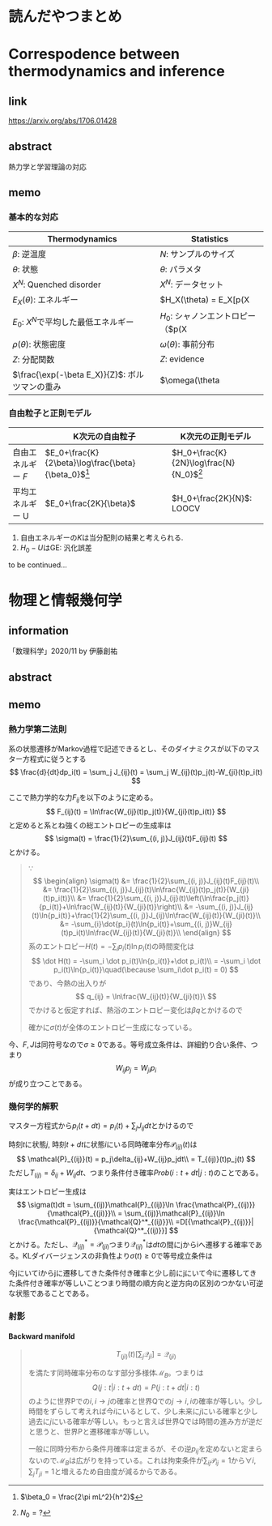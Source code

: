 <script>
MathJax = {
  loader: {load: ['[tex]/physics']},
  tex: {
    inlineMath: [['$', '$']],
    packages: {'[+]': ['physics']}
  },
  chtml: {
    matchFontHeight: false
  }
};
</script>
<script id="MathJax-script" async
  src="https://cdn.jsdelivr.net/npm/mathjax@3/es5/tex-chtml.js">
</script>
<script src="https://polyfill.io/v3/polyfill.min.js?features=es6"></script>

# 読んだやつまとめ

# Correspodence between thermodynamics and inference
## link
https://arxiv.org/abs/1706.01428
## abstract
熱力学と学習理論の対応
## memo

### 基本的な対応

| Thermodynamics                                 | Statistics                                                   |
| ---------------------------------------------- | ------------------------------------------------------------ |
| $\beta$: 逆温度                                | $N$: サンプルのサイズ                                        |
| $\theta$: 状態                                 | $\theta$: パラメタ                                           |
| $X^N$: Quenched disorder                       | $X^N$: データセット                                          |
| $E_X(\theta)$: エネルギー                      | $H_X(\theta) = E_X[p(X|\theta)]$: クロスエントロピー（KLダイバージェンスにすると$E_0 = 0$となる） |
| $E_0$: $X^N$で平均した最低エネルギー           | $H_0$: シャノンエントロピー（$p(X|\theta)$が真の分布の時の$H_X(\theta)$） |
| $\rho(\theta)$: 状態密度                       | $\omega(\theta)$: 事前分布                                   |
| $Z$: 分配関数                                  | $Z$: evidence                                                |
| $\frac{\exp(-\beta E_X)}{Z}$: ボルツマンの重み | $\omega(\theta|X^N)$: 事後分布                               |

### 自由粒子と正則モデル

|                    | K次元の自由粒子                                     | K次元の正則モデル                       |
| ------------------ | --------------------------------------------------- | --------------------------------------- |
| 自由エネルギー $F$ | $E_0+\frac{K}{2\beta}\log\frac{\beta}{\beta_0}$[^1] | $H_0+\frac{K}{2N}\log\frac{N}{N_0}$[^2] |
| 平均エネルギー U   | $E_0+\frac{2K}{\beta}$                              | $H_0+\frac{2K}{N}$: LOOCV               |

[^1]: $\beta_0 = \frac{2\pi mL^2}{h^2}$
[^2]: $N_0 = ?$

1. 自由エネルギーの$K$は当分配則の結果と考えられる.
2. $H_0-U$はGE: 汎化誤差

to be continued...



 # 物理と情報幾何学

##  information

「数理科学」2020/11 by 伊藤創祐

## abstract

## memo

### 熱力学第二法則

系の状態遷移がMarkov過程で記述できるとし、そのダイナミクスが以下のマスター方程式に従うとする
$$
\frac{d}{dt}dp_i(t) = \sum_j J_{ij}(t) = \sum_j W_{ij}(t)p_j(t)-W_{ji}(t)p_i(t)
$$

ここで熱力学的な力$F_{ij}$を以下のように定める。
$$
F_{ij}(t) = \ln\frac{W_{ij}(t)p_j(t)}{W_{ji}(t)p_i(t)}
$$
と定めると系とね強くの総エントロピーの生成率は
$$
\sigma(t) = \frac{1}{2}\sum_{(i, j)}J_{ij}(t)F_{ij}(t)
$$
とかける。

> $\because$
> $$
> \begin{align}
> \sigma(t) &= \frac{1}{2}\sum_{(i, j)}J_{ij}(t)F_{ij}(t)\\
> 					&= \frac{1}{2}\sum_{(i, j)}J_{ij}(t)\ln\frac{W_{ij}(t)p_j(t)}{W_{ji}(t)p_i(t)}\\
> 					&= \frac{1}{2}\sum_{(i, j)}J_{ij}(t)\left(\ln\frac{p_j(t)}{p_i(t)}+\ln\frac{W_{ij}(t)}{W_{ji}(t)}\right)\\
> 					&= -\sum_{(i, j)}J_{ij}(t)\ln{p_i(t)}+\frac{1}{2}\sum_{(i, j)}J_{ij}\ln\frac{W_{ij}(t)}{W_{ji}(t)}\\
> 					&= -\sum_{i}\dot{p_i}(t)\ln{p_i(t)}+\sum_{(i, j)}W_{ij}(t)p_i(t)\ln\frac{W_{ij}(t)}{W_{ji}(t)}\\
> \end{align}
> $$
> 系のエントロピー$H(t) = -\sum_i p_i(t)\ln{p_i(t)}$の時間変化は
> $$
> \dot H(t) = -\sum_i \dot p_i(t)\ln{p_i(t)}+\dot p_i(t)\\
>  = -\sum_i \dot p_i(t)\ln{p_i(t)}\quad(\because \sum_i\dot p_i(t) = 0)
> $$
> であり、今熱の出入りが
> $$
> q_{ij} = \ln\frac{W_{ij}(t)}{W_{ji}(t)}\
> $$
> でかけると仮定すれば、熱浴のエントロピー変化は$\beta q$とかけるので
>
> 確かに$\sigma(t)$が全体のエントロピー生成になっている。

今、$F, J$は同符号なので$\sigma\geq0$である。等号成立条件は、詳細釣り合い条件、つまり
$$
W_{ij}p_j = W_{ji}p_i
$$
が成り立つことである。

### 幾何学的解釈

マスター方程式から$p_i(t+dt) = p_i(t)+\sum_j J_{ij}dt$とかけるので

時刻$t$に状態$j$, 時刻$t+dt$に状態$i$にいる同時確率分布$\mathcal{P}_{(ij)}(t)$は
$$
\mathcal{P}_{(ij)}(t) = p_j\delta_{ij}+W_{ij}p_jdt\\
 = T_{(ij)}(t)p_j(t)
$$
ただし$T_{(ij)} = \delta_{ij}+W_{ij}dt$、つまり条件付き確率$Prob(i:t+dt|j:t)$のことである。

実はエントロピー生成は
$$
\sigma(t)dt = \sum_{(ij)}\mathcal{P}_{(ij)}\ln \frac{\mathcal{P}_{(ij)}}{\mathcal{P}_{(ji)}}\\
= \sum_{(ij)}\mathcal{P}_{(ij)}\ln \frac{\mathcal{P}_{(ij)}}{\mathcal{Q}^*_{(ij)}}\\
=D[{\mathcal{P}_{(ij)}}|{\mathcal{Q}^*_{(ij)}}]
$$
とかける。ただし、$\mathcal{Q}^*_{(ij)} = \mathcal{P}_{(ji)}$つまり$\mathcal{Q}^*_{(ij)}$は$dt$の間にjからiへ遷移する確率である。KLダイバージェンスの非負性より$\sigma(t)\geq 0$で等号成立条件は

今jにいてiからjに遷移してきた条件付き確率と少し前にjにいて今iに遷移してきた条件付き確率が等しいことつまり時間の順方向と逆方向の区別のつかない可逆な状態であることである。

### 射影

#### Backward manifold

> $$
> T_{(ji)}(t)\left[\sum_j \mathcal{Q}_{ji}\right] = \mathcal{Q}_{(ji)}
> $$
>
> を満たす同時確率分布のなす部分多様体$\mathcal{M}_B$。つまりは
> $$
> Q(j:t|i:t+dt) = P(j:t+dt|i:t)
> $$
> のように世界Pでの$i, i\to j$の確率と世界Qでの$j\to i, i$の確率が等しい。少し時間をずらして考えれば今$i$にいるとして、少し未来に$j$にいる確率と少し過去に$j$にいる確率が等しい。もっと言えば世界Qでは時間の進み方が逆だと思うと、世界Pと遷移確率が等しい。
>
> 一般に同時分布から条件月確率は定まるが、その逆$p_{ij}$を定めないと定まらないので$\mathcal{M}_B$は広がりを持っている。これは拘束条件が$\sum_{ij}\mathcal{P}_{ij} = 1$から$\forall i, \sum_j T_{ji} = 1$と増えるため自由度が減るからである。



